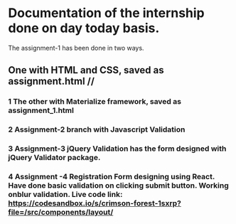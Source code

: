 # Documentation of the internship done on day today basis.
The assignment-1 has been done in two ways.
## One with HTML and CSS, saved as assignment.html //
### 1 The other with Materialize framework, saved as assignment_1.html 
### 2 Assignment-2 branch with Javascript Validation
### 3 Assignment-3 jQuery Validation has the form designed with jQuery Validator package.
### 4 Assignment -4 Registration Form designing using React. Have done basic validation on clicking submit button. Working onblur validation. Live code link: https://codesandbox.io/s/crimson-forest-1sxrp?file=/src/components/layout/
